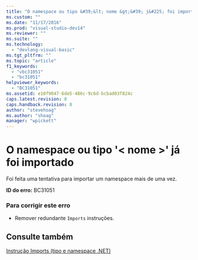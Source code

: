 ```yaml
---
title: "O namespace ou tipo &#39;&lt; nome &gt;&#39; j&#225; foi importado | Microsoft Docs"
ms.custom: ""
ms.date: "11/17/2016"
ms.prod: "visual-studio-dev14"
ms.reviewer: ""
ms.suite: ""
ms.technology: 
  - "devlang-visual-basic"
ms.tgt_pltfrm: ""
ms.topic: "article"
f1_keywords: 
  - "vbc31051"
  - "bc31051"
helpviewer_keywords: 
  - "BC31051"
ms.assetid: e10f9047-6de5-486c-9c6d-bcbad03f824c
caps.latest.revision: 8
caps.handback.revision: 8
author: "stevehoag"
ms.author: "shoag"
manager: "wpickett"
---
```

# O namespace ou tipo &#39;&lt; nome &gt;&#39; j&#225; foi importado
Foi feita uma tentativa para importar um namespace mais de uma vez.  
  
 **ID do erro:** BC31051  
  
### Para corrigir este erro  
  
-   Remover redundante `Imports` instruções.  
  
## Consulte também  
 [Instrução Imports \(tipo e namespace .NET\)](../../visual-basic/language-reference/statements/imports-statement-net-namespace-and-type.md)